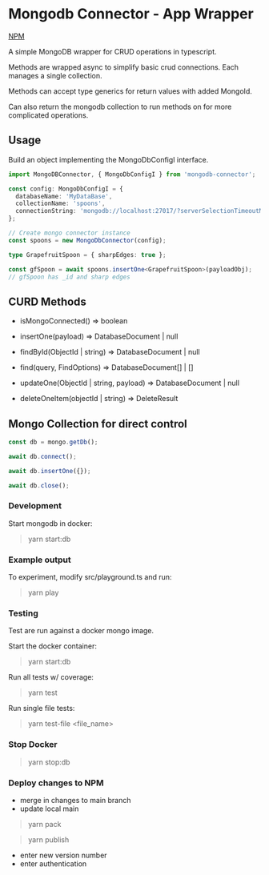 # Mongodb Connector - App Wrapper

[NPM](https://www.npmjs.com/package/@idcargill/mongodb-connector)

A simple MongoDB wrapper for CRUD operations in typescript.

Methods are wrapped async to simplify basic crud connections. Each manages a single collection.

Methods can accept type generics for return values with added MongoId.

Can also return the mongodb collection to run methods on for more complicated operations.

## Usage

Build an object implementing the MongoDbConfigI interface.

```typescript
import MongoDBConnector, { MongoDbConfigI } from 'mongodb-connector';

const config: MongoDbConfigI = {
  databaseName: 'MyDataBase',
  collectionName: 'spoons',
  connectionString: 'mongodb://localhost:27017/?serverSelectionTimeoutMS=2000',
};

// Create mongo connector instance
const spoons = new MongoDbConnector(config);

type GrapefruitSpoon = { sharpEdges: true };

const gfSpoon = await spoons.insertOne<GrapefruitSpoon>(payloadObj);
// gfSpoon has _id and sharp edges
```

## CURD Methods

- isMongoConnected() => boolean

- insertOne<returnType>(payload) => DatabaseDocument | null

- findById<returnType>(ObjectId | string) => DatabaseDocument | null

- find<returnType>(query, FindOptions) => DatabaseDocument[] | []

- updateOne<returnType>(ObjectId | string, payload) => DatabaseDocument | null

- deleteOneItem(objectId | string) => DeleteResult

## Mongo Collection for direct control

```typescript
const db = mongo.getDb();

await db.connect();

await db.insertOne({});

await db.close();
```

### Development

Start mongodb in docker:

> yarn start:db

### Example output

To experiment, modify src/playground.ts and run:

> yarn play

### Testing

Test are run against a docker mongo image.

Start the docker container:

> yarn start:db

Run all tests w/ coverage:

> yarn test

Run single file tests:

> yarn test-file <file_name>

### Stop Docker

> yarn stop:db

### Deploy changes to NPM

- merge in changes to main branch
- update local main

> yarn pack

> yarn publish

- enter new version number
- enter authentication
